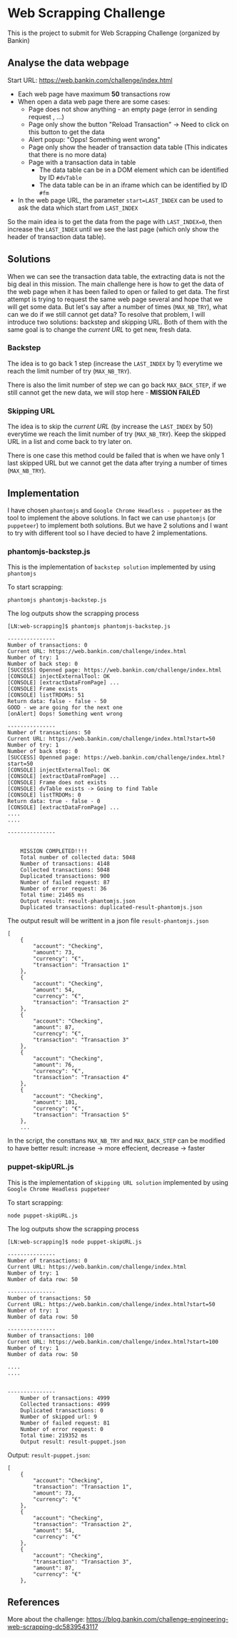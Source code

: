 # Web Scrapping Challenge

This is the project to submit for Web Scrapping Challenge (organized by Bankin)

## Analyse the data webpage

Start URL: https://web.bankin.com/challenge/index.html

- Each web page have maximum **50** transactions row
- When open a data web page there are some cases:
    + Page does not show anything - an empty page (error in sending request , ...)
    + Page only show the button "Reload Transaction" -> Need to click on this button to get the data
    + Alert popup: "Opps! Something went wrong"
    + Page only show the header of transaction data table (This indicates that there is no more data)
    + Page with a transaction data in table
        - The data table can be in a DOM element which can be identified by ID `#dvTable`
        - The data table can be in an iframe which can be identified by ID `#fm`
- In the web page URL, the parameter `start=LAST_INDEX` can be used to ask the data which start from `LAST_INDEX`

So the main idea is to get the data from the page with `LAST_INDEX=0`, then increase the `LAST_INDEX` until we see the last page (which only show the header of transaction data table).

## Solutions

When we can see the transaction data table, the extracting data is not the big deal in this mission.
The main challenge here is how to get the data of the web page when it has been failed to open or failed to get data.
The first attempt is trying to request the same web page several and hope that we will get some data. But let's say after a number of times (`MAX_NB_TRY`), what can we do if we still cannot get data?
To resolve that problem, I will introduce two solutions: backstep and skipping URL. Both of them with the same goal is to change the _current URL_ to get new, fresh data.

### Backstep

The idea is to go back 1 step (increase the `LAST_INDEX` by 1) everytime we reach the limit number of try (`MAX_NB_TRY`).

There is also the limit number of step we can go back `MAX_BACK_STEP`, if we still cannot get the new data, we will stop here - **MISSION FAILED**

### Skipping URL

The idea is to skip the _current URL_ (by increase the `LAST_INDEX` by 50) everytime we reach the limit number of try (`MAX_NB_TRY`). Keep the skipped URL in a list and come back to try later on.

There is one case this method could be failed that is when we have only 1 last skipped URL but we cannot get the data after trying a number of times (`MAX_NB_TRY`).

## Implementation

I have chosen `phantomjs` and `Google Chrome Headless - puppeteer` as the tool to implement the above solutions. In fact we can use `phantomjs` (or `puppeteer`) to implement both solutions. But we have 2 solutions and I want to try with different tool so I have decied to have 2 implementations.

### phantomjs-backstep.js

This is the implementation of `backstep solution` implemented by using `phantomjs`

To start scrapping:

```
phantomjs phantomjs-backstep.js
```

The log outputs show the scrapping process

```
[LN:web-scrapping]$ phantomjs phantomjs-backstep.js 

---------------
Number of transactions: 0
Current URL: https://web.bankin.com/challenge/index.html
Number of try: 1
Number of back step: 0
[SUCCESS] Openned page: https://web.bankin.com/challenge/index.html
[CONSOLE] injectExternalTool: OK
[CONSOLE] [extractDataFromPage] ... 
[CONSOLE] Frame exists
[CONSOLE] listTRDOMs: 51
Return data: false - false - 50
GOOD - we are going for the next one
[onAlert] Oops! Something went wrong

---------------
Number of transactions: 50
Current URL: https://web.bankin.com/challenge/index.html?start=50
Number of try: 1
Number of back step: 0
[SUCCESS] Openned page: https://web.bankin.com/challenge/index.html?start=50
[CONSOLE] injectExternalTool: OK
[CONSOLE] [extractDataFromPage] ... 
[CONSOLE] Frame does not exists
[CONSOLE] dvTable exists -> Going to find Table
[CONSOLE] listTRDOMs: 0
Return data: true - false - 0
[CONSOLE] [extractDataFromPage] ... 
....
....

---------------


	MISSION COMPLETED!!!!
	Total number of collected data: 5048
	Number of transactions: 4148
	Collected transactions: 5048
	Duplicated transactions: 900
	Number of failed request: 87
	Number of error request: 36
	Total time: 21465 ms
	Output result: result-phantomjs.json
	Duplicated transactions: duplicated-result-phantomjs.json

```

The output result will be writtent in a json file `result-phantomjs.json`

```
[
    {
        "account": "Checking",
        "amount": 73,
        "currency": "€",
        "transaction": "Transaction 1"
    },
    {
        "account": "Checking",
        "amount": 54,
        "currency": "€",
        "transaction": "Transaction 2"
    },
    {
        "account": "Checking",
        "amount": 87,
        "currency": "€",
        "transaction": "Transaction 3"
    },
    {
        "account": "Checking",
        "amount": 76,
        "currency": "€",
        "transaction": "Transaction 4"
    },
    {
        "account": "Checking",
        "amount": 101,
        "currency": "€",
        "transaction": "Transaction 5"
    },
    ...

```

In the script, the consttans `MAX_NB_TRY` and `MAX_BACK_STEP` can be modified to have better result: increase -> more effecient, decrease -> faster

### puppet-skipURL.js

This is the implementation of `skipping URL solution` implemented by using `Google Chrome Headless puppeteer`

To start scrapping:

```
node puppet-skipURL.js
```

The log outputs show the scrapping process

```
[LN:web-scrapping]$ node puppet-skipURL.js 

---------------
Number of transactions: 0
Current URL: https://web.bankin.com/challenge/index.html
Number of try: 1
Number of data row: 50

---------------
Number of transactions: 50
Current URL: https://web.bankin.com/challenge/index.html?start=50
Number of try: 1
Number of data row: 50

---------------
Number of transactions: 100
Current URL: https://web.bankin.com/challenge/index.html?start=100
Number of try: 1
Number of data row: 50

....
....


---------------
	Number of transactions: 4999
	Collected transactions: 4999
	Duplicated transactions: 0
	Number of skipped url: 9
	Number of failed request: 81
	Number of error request: 0
	Total time: 219352 ms
	Output result: result-puppet.json

```

Output: `result-puppet.json`:

```
[
    {
        "account": "Checking",
        "transaction": "Transaction 1",
        "amount": 73,
        "currency": "€"
    },
    {
        "account": "Checking",
        "transaction": "Transaction 2",
        "amount": 54,
        "currency": "€"
    },
    {
        "account": "Checking",
        "transaction": "Transaction 3",
        "amount": 87,
        "currency": "€"
    },
```

## References

More about the challenge: https://blog.bankin.com/challenge-engineering-web-scrapping-dc5839543117